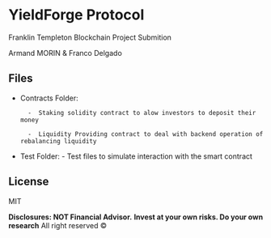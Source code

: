 # YieldForge Protocol

Franklin Templeton Blockchain Project Submition

Armand MORIN & Franco Delgado

## Files 

- Contracts Folder:

        -  Staking solidity contract to alow investors to deposit their money
        
        -  Liquidity Providing contract to deal with backend operation of rebalancing liquidity
- Test Folder:
        -  Test files to simulate interaction with the smart contract


## License

MIT

**Disclosures: NOT Financial Advisor.**
**Invest at your own risks. Do your own research**
All right reserved © 
